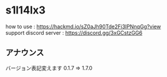 # s1l14lx3
how to use : https://hackmd.io/sZ0aJh90Tde2Fi3IPNnqGg?view <br>
support discord server : https://discord.gg/3xGCstzGG6 <br>
## アナウンス
バージョン表記変えます
0.1.7 => 1.7.0
